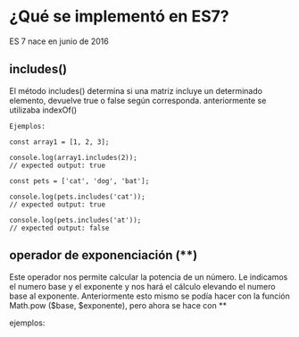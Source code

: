# ¿Qué se implementó en ES7?

ES 7 nace en junio de 2016

## includes()

El método includes() determina si una matriz incluye un determinado elemento, devuelve true o false según corresponda. anteriormente se utilizaba indexOf()

    Ejemplos:

    const array1 = [1, 2, 3];

    console.log(array1.includes(2));
    // expected output: true

    const pets = ['cat', 'dog', 'bat'];

    console.log(pets.includes('cat'));
    // expected output: true

    console.log(pets.includes('at'));
    // expected output: false

## operador de exponenciación (**)

Este operador nos permite calcular la potencia de un número. Le indicamos el numero base y el exponente y nos hará el cálculo elevando el numero base al exponente. Anteriormente esto mismo se podía hacer con la función Math.pow ($base, $exponente), pero ahora se hace con **

ejemplos:
    

